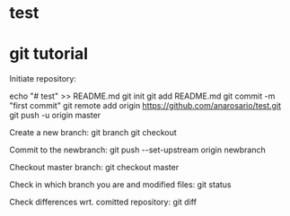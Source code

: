 # test
git tutorial
=======================
Initiate repository:

  echo "# test" >> README.md
  git init
  git add README.md
  git commit -m "first commit"
  git remote add origin https://github.com/anarosario/test.git
  git push -u origin master


Create a new branch:
  git branch <newbranch>
  git checkout <newbranch>


Commit to the newbranch:
  git push --set-upstream origin newbranch	

Checkout master branch:
  git checkout master
  
Check in which branch you are and modified files:
  git status

Check differences wrt. comitted repository:
  git diff


